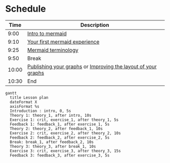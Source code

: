 # Schedule

Time |Description
-----|-----------
9:00 |[Intro to mermaid](../sessions/intro_to_mermaid.md)
9:10 |[Your first mermaid experience](../sessions/first_experience.md)
9:25 |[Mermaid terminology](../sessions/mermaid_terminology.md)
9:50 |Break
10:00|[Publishing your graphs](../sessions/publishing_graphs.md) or [Improving the layout of your graphs](../sessions/improving_layout.md)
10:30|End


```mermaid
gantt
  title Lesson plan
  dateFormat X
  axisFormat %s
  Introduction : intro, 0, 5s
  Theory 1: theory_1, after intro, 10s
  Exercise 1: crit, exercise_1, after theory_1, 5s
  Feedback 1: feedback_1, after exercise_1, 5s
  Theory 2: theory_2, after feedback_1, 10s
  Exercise 2: crit, exercise_2, after theory_2, 10s
  Feedback 2: feedback_2, after exercise_2, 5s
  Break: break_1, after feedback_2, 10s
  Theory 3: theory_3, after break_1, 10s
  Exercise 3: crit, exercise_3, after theory_3, 15s
  Feedback 3: feedback_3, after exercise_3, 5s
```
